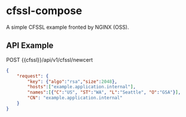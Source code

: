 # cfssl-compose

A simple CFSSL example fronted by NGINX (OSS). 

## API Example

POST {{cfssl}}/api/v1/cfssl/newcert
```json
{
	"request": {
		"key": {"algo":"rsa","size":2048},
		"hosts":["example.application.internal"],
		"names":[{"C":"US", "ST":"WA", "L":"Seattle", "O":"GSA"}],
		"CN": "example.application.internal"
	} 
}
```